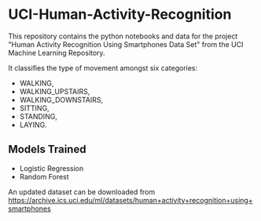 # UCI-Human-Activity-Recognition

This repository contains the python notebooks and data for the project "Human Activity Recognition Using Smartphones Data Set" from the UCI Machine Learning Repository.

It classifies the type of movement amongst six categories:

- WALKING,
- WALKING_UPSTAIRS,
- WALKING_DOWNSTAIRS,
- SITTING,
- STANDING,
- LAYING.

## Models Trained

- Logistic Regression
- Random Forest

An updated dataset can be downloaded from https://archive.ics.uci.edu/ml/datasets/human+activity+recognition+using+smartphones
